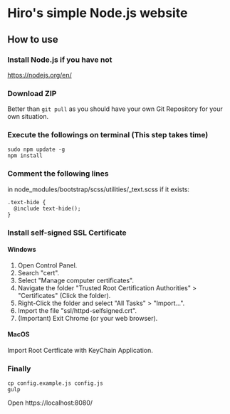 # Hiro's simple Node.js website

## How to use

### Install Node.js if you have not

https://nodejs.org/en/

### Download ZIP

Better than `git pull` as you should have your own Git Repository for your own situation.

### Execute the followings on terminal (This step takes time)

```
sudo npm update -g
npm install
```

### Comment the following lines

in node_modules/bootstrap/scss/utilities/_text.scss if it exists:

```
.text-hide {
  @include text-hide();
}
```

### Install self-signed SSL Certificate

#### Windows

1. Open Control Panel.
2. Search "cert".
3. Select "Manage computer certificates".
4. Navigate the folder "Trusted Root Certification Authorities" > "Certificates"
    (Click the folder).
5. Right-Click the folder and select "All Tasks" > "Import...".
6. Import the file "ssl/httpd-selfsigned.crt".
7. (Important) Exit Chrome (or your web browser).

#### MacOS

Import Root Certficate with KeyChain Application.

### Finally

```
cp config.example.js config.js
gulp
```

Open https://localhost:8080/
